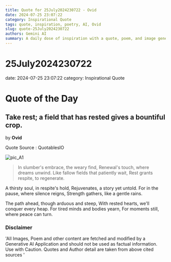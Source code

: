 ```yaml
---
title: Quote for 25July2024230722 - Ovid
date: 2024-07-25 23:07:22
category: Inspirational Quote
tags: quote, inspiration, poetry, AI, Ovid
slug: quote-25July2024230722
authors: Gemini AI
summary: A daily dose of inspiration with a quote, poem, and image generated by AI.
---
```


# 25July2024230722
date: 2024-07-25 23:07:22
category: Inspirational Quote

# Quote of the Day
## Take rest; a field that has rested gives a bountiful crop.
by **Ovid**

Quote Source : QuotablesIO

![pic_A1](media/20240725230722.png)


> In slumber's embrace, the weary find,
Renewal's touch, where dreams unwind.
Like fallow fields that patiently wait,
Rest grants respite, to regenerate.

A thirsty soul, in respite's hold,
Rejuvenates, a story yet untold.
For in the pause, where silence reigns,
Strength gathers, like a gentle rains.

The path ahead, though arduous and steep,
With rested hearts, we'll conquer every heap.
For tired minds and bodies yearn,
For moments still, where peace can turn.


### Disclaimer
'All Images, Poem and other content are fetched and modified by a Generative AI Application and should not be used as factual information. Use with Caution. Quotes and Author detail are taken from above cited sources '
    
